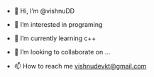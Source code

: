 - 👋 Hi, I’m @vishnuDD
- 👀 I’m interested in programing
- 🌱 I’m currently learning c++

- 💞️ I’m looking to collaborate on ...
- 📫 How to reach me vishnudevkt@gmail.com

<!---
vishnuDD/vishnuDD is a ✨ special ✨ repository because its `README.md` (this file) appears on your GitHub profile.
You can click the Preview link to take a look at your changes.
--->

